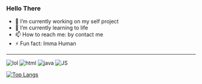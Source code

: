 <!--
**Arsybai/arsybai** is a ✨ _special_ ✨ repository because its `README.md` (this file) appears on your GitHub profile.
-->
### Hello There


- 🔭 I’m currently working on my self project
- 🌱 I’m currently learning to life
- 📫 How to reach me: by contact me
- ⚡ Fun fact: Imma Human

---

![lol](https://img.shields.io/badge/Python-59%20commits-orange.svg) ![html](https://img.shields.io/badge/HTML-20%20commits-orange.svg) ![java](https://img.shields.io/badge/Java-8%20commits-orange.svg) ![JS](https://img.shields.io/badge/JavaScript-8%20commits-orange.svg)

[![Top Langs](https://github-readme-stats.vercel.app/api/top-langs/?username=arsybai&layout=compact)](https://github.com/arsybai/github-readme-stats)
